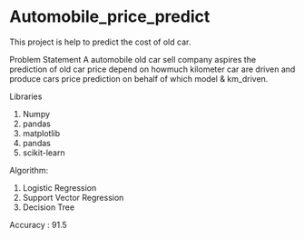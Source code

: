 # Automobile_price_predict
This project is help to predict the cost of old car.

Problem Statement
A  automobile old car sell company  aspires the prediction of old car price depend on howmuch kilometer car are driven and produce cars price prediction on behalf of which model & km_driven.

Libraries
1) Numpy
2) pandas
3) matplotlib
4) pandas 
5) scikit-learn


Algorithm:
1) Logistic Regression
2) Support Vector Regression
3) Decision Tree

Accuracy : 91.5
